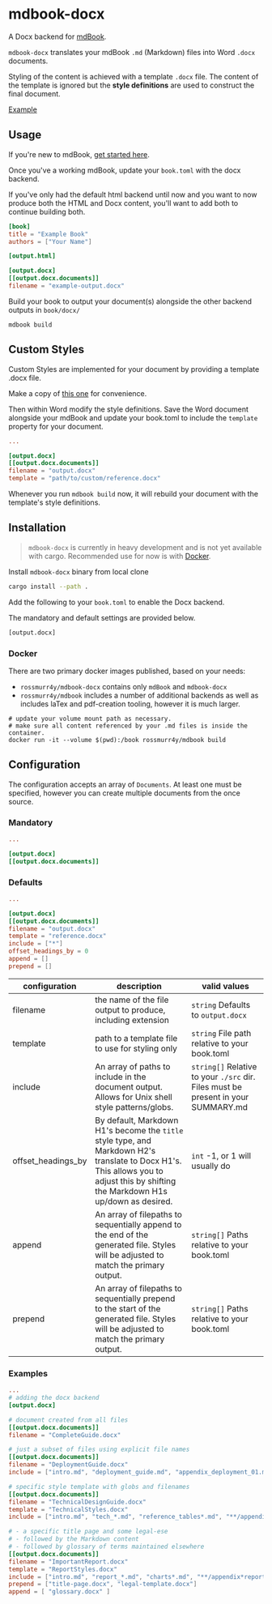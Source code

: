 # mdbook-docx

A Docx backend for [mdBook](https://rust-lang.github.io/mdBook/).

`mdbook-docx` translates your mdBook `.md` (Markdown) files into Word `.docx` documents.

Styling of the content is achieved with a template `.docx` file. The content of the template is ignored but the **style definitions** are used to construct the final document. 

[Example](./examples/reference.docx)


## Usage

If you're new to mdBook, [get started here](https://rust-lang.github.io/mdBook/guide/installation.html).

Once you've a working mdBook, update your `book.toml` with the docx backend.

If you've only had the default html backend until now and you want to now produce both the HTML and Docx content, you'll want to add both to continue building both.

```toml
[book]
title = "Example Book"
authors = ["Your Name"]

[output.html]

[output.docx]
[[output.docx.documents]]
filename = "example-output.docx"
```

Build your book to output your document(s) alongside the other backend outputs in `book/docx/`

```terminal
mdbook build
```

## Custom Styles

Custom Styles are implemented for your document by providing a template .docx file.

Make a copy of [this one](./examples/reference.docx) for convenience.

Then within Word modify the style definitions. Save the Word document alongside your mdBook and update your book.toml to include the `template` property for your document.

```toml
...

[output.docx]
[[output.docx.documents]]
filename = "output.docx"
template = "path/to/custom/reference.docx"
```

Whenever you run `mdbook build` now, it will rebuild your document with the template's style definitions.

## Installation

> `mdbook-docx` is currently in heavy development and is not yet available with cargo.
> Recommended use for now is with [Docker](#docker).

Install `mdbook-docx` binary from local clone

```bash
cargo install --path .
```

Add the following to your `book.toml` to enable the Docx backend.

The mandatory and default settings are provided below.

```bash
[output.docx]
```

### Docker

There are two primary docker images published, based on your needs:

- `rossmurr4y/mdbook-docx` contains only `mdBook` and `mdbook-docx`
- `rossmurr4y/mdbook` includes a number of additional backends as well as includes laTex and pdf-creation tooling, however it is much larger.

```terminal
# update your volume mount path as necessary.
# make sure all content referenced by your .md files is inside the container.
docker run -it --volume $(pwd):/book rossmurr4y/mdbook build
```

## Configuration

The configuration accepts an array of `Documents`. At least one must be specified, however you can create multiple documents from the once source.

### Mandatory

```toml
...

[output.docx]
[[output.docx.documents]]
```

### Defaults

```toml
...

[output.docx]
[[output.docx.documents]]
filename = "output.docx"
template = "reference.docx"
include = ["*"]
offset_headings_by = 0
append = []
prepend = []
```

| configuration | description | valid values |
| ------------- | ----------- | ------------ |
| filename | the name of the file output to produce, including extension | `string` Defaults to `output.docx` |
| template | path to a template file to use for styling only | `string` File path relative to your book.toml |
| include | An array of paths to include in the document output. Allows for Unix shell style patterns/globs. | `string[]` Relative to your `./src` dir. Files must be present in your SUMMARY.md |
| offset_headings_by | By default, Markdown H1's become the `title` style type, and Markdown H2's translate to Docx H1's. This allows you to adjust this by shifting the Markdown H1s up/down as desired. | `int` -1, or 1 will usually do |
| append | An array of filepaths to sequentially append to the end of the generated file. Styles will be adjusted to match the primary output. | `string[]` Paths relative to your book.toml |
| prepend | An array of filepaths to sequentially prepend to the start of the generated file. Styles will be adjusted to match the primary output. | `string[]` Paths relative to your book.toml |

### Examples

```toml
...
# adding the docx backend
[output.docx]

# document created from all files
[[output.docx.documents]]
filename = "CompleteGuide.docx"

# just a subset of files using explicit file names
[[output.docx.documents]]
filename = "DeploymentGuide.docx"
include = ["intro.md", "deployment_guide.md", "appendix_deployment_01.md"]

# specific style template with globs and filenames
[[output.docx.documents]]
filename = "TechnicalDesignGuide.docx"
template = "TechnicalStyles.docx"
include = ["intro.md", "tech_*.md", "reference_tables*.md", "**/appendix*tech*.md"]

# - a specific title page and some legal-ese
# - followed by the Markdown content
# - followed by glossary of terms maintained elsewhere
[[output.docx.documents]]
filename = "ImportantReport.docx"
template = "ReportStyles.docx"
include = ["intro.md", "report_*.md", "charts*.md", "**/appendix*report*.md"]
prepend = ["title-page.docx", "legal-template.docx"]
append = [ "glossary.docx" ]
```
